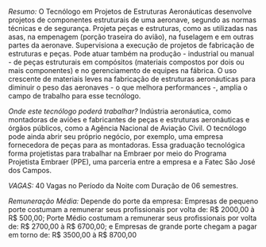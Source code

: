 *Resumo:*
O Tecnólogo em Projetos de Estruturas Aeronáuticas desenvolve projetos de componentes estruturais de uma aeronave, segundo as normas técnicas e de segurança. Projeta peças e estruturas, como as utilizadas nas asas, na empenagem (porção traseira do avião), na fuselagem e em outras partes da aeronave. Supervisiona a execução de projetos de fabricação de estruturas e peças. Pode atuar também na produção - industrial ou manual - de peças estruturais em compósitos (materiais compostos por dois ou mais componentes) e no gerenciamento de equipes na fábrica. O uso crescente de materiais leves na fabricação de estruturas aeronáuticas para diminuir o peso das aeronaves - o que melhora performances -, amplia o campo de trabalho para esse tecnólogo.

*Onde este tecnólogo poderá trabalhar?*
Indústria aeronáutica, como montadoras de aviões e fabricantes de peças e estruturas aeronáuticas e órgãos públicos, como a Agência Nacional de Aviação Civil. O tecnólogo pode ainda abrir seu próprio negócio, por exemplo, uma empresa fornecedora de peças para as montadoras. Essa graduação tecnológica forma projetistas para trabalhar na Embraer por meio do Programa Projetista Embraer (PPE), uma parceria entre a empresa e a Fatec São José dos Campos.

*VAGAS:*
40 Vagas no Período da Noite com Duração de 06 semestres.

*Remuneração Média:*
Depende do porte da empresa:
Empresas de pequeno porte costumam a remunerar seus profissionais por volta de: R$ 2000,00 à R$ 500,00;
Porte Médio costumam a remunerar seus profissionais por volta de: R$ 2700,00 à R$ 6700,00; e
Empresas de grande porte chegam a pagar em torno de: R$ 3500,00 à R$ 8700,00
